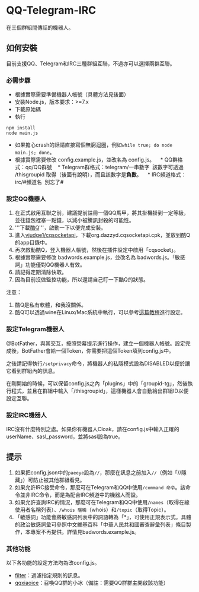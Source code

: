 QQ-Telegram-IRC
===

在三個群組間傳話的機器人。

## 如何安裝
目前支援QQ、Telegram和IRC三種群組互聯，不過亦可以選擇兩群互聯。

### 必需步驟
* 根據實際需要準備機器人帳號（具體方法見後面）
* 安裝Node.js，版本要求：>=7.x
* 下載原始碼
* 執行
```
npm install
node main.js
```
* 如果擔心crash的話請直接寫個無窮迴圈，例如`while true; do node main.js; done`。
* 根據實際需要修改 config.example.js，並改名為 config.js。
    * QQ群格式：qq/QQ群號
    * Telegram群格式：telegram/一串數字  該數字可透過 /thisgroupid 取得（後面有說明），而且該數字是**負數**。
    * IRC頻道格式：irc/#頻道名  別忘了#

### 設定QQ機器人
1. 在正式啟用互聯之前，建議提前註冊一個QQ馬甲，將其掛機掛到一定等級，並往錢包裡塞一點錢，以減小被騰訊封殺的可能性。
2. '''下載[酷Q](https://cqp.cc/)'''，啟動一下以便完成安裝。
3. 進入[vjudge1/cqsocketapi](https://github.com/vjudge1/cqsocketapi/releases)，下載org.dazzyd.cqsocketapi.cpk，並放到酷Q的app目錄中。
4. 再次啟動酷Q，登入機器人帳號，然後在插件設定中啟用「cqsocket」。
5. 根據實際需要修改 badwords.example.js，並改名為 badwords.js。「敏感詞」功能僅對QQ機器人有效。
6. 請記得定期清除快取。
7. 因為目前沒做監控功能，所以還請自己盯一下酷Q的狀態。

注意：
1. 酷Q是私有軟體，和我沒關係。
2. 酷Q可以透過wine在Linux/Mac系統中執行，可以參考[這篇教程](https://cqp.cc/t/30970)進行設定。

### 設定Telegram機器人
@BotFather，與其交互，按照熒幕提示進行操作，建立一個機器人帳號。設定完成後，BotFather會給一個Token，你需要把這個Token填到config.js中。

之後請記得執行`/setprivacy`命令，將機器人的私隱模式設為DISABLED以便於讓它看到群組內的訊息。

在剛開始的時候，可以保留config.js之內「plugins」中的「groupid-tg」，然後執行程式，並且在群組中輸入「/thisgroupid」，這樣機器人會自動給出群組ID以便設定互聯。

### 設定IRC機器人
IRC沒有什麼特別之處。如果你有機器人Cloak，請在config.js中輸入正確的userName、sasl_password，並將sasl設為true。

## 提示

1. 如果把config.json中的`paeeye`設為`//`，那麼在訊息之前加入`//`（例如「//隱藏」）可防止被其他群組看見。
2. 如果允許IRC接受命令，那麼可在Telegram和QQ中使用`/command 命令`。該命令並非IRC命令，而是為配合IRC頻道中的機器人而設。
3. 如果允許查詢IRC的情況，那麼可在Telegram和QQ中使用`/names`（取得在線使用者名稱列表）、`/whois 暱稱`（whois）和`/topic`（取得Topic）。
4. 「敏感詞」功能會將敏感詞列表中的詞語轉為「*」，可使用正規表示式。具體的政治敏感詞彙可參照中文維基百科「中華人民共和國審查辭彙列表」條目製作，本專案不再提供。詳情見badwords.example.js。

### 其他功能
以下各功能的設定方法均為改config.js。
* [filter](https://github.com/vjudge1/qq-tg-irc/blob/master/plugins/filter.js)：過濾指定規則的訊息。
* [qqxiaoice](https://github.com/vjudge1/qq-tg-irc/blob/master/plugins/qqxiaoice.js)：召喚QQ群的小冰（備註：需要QQ群群主開啟該功能）
